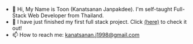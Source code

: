 - 👋 Hi, My Name is Toon (Kanatsanan Janpakdee). I'm self-taught Full-Stack Web Developer from Thailand.
- 👀 I have just finished my first full stack project. Click [(here)](https://github.com/kanatsanan6/expense-app-mern) to check it out! 
- 📫 How to reach me: kanatsanan.j1998@gmail.com

<!---
kanatsanan6/kanatsanan6 is a ✨ special ✨ repository because its `README.md` (this file) appears on your GitHub profile.
You can click the Preview link to take a look at your changes.
--->
